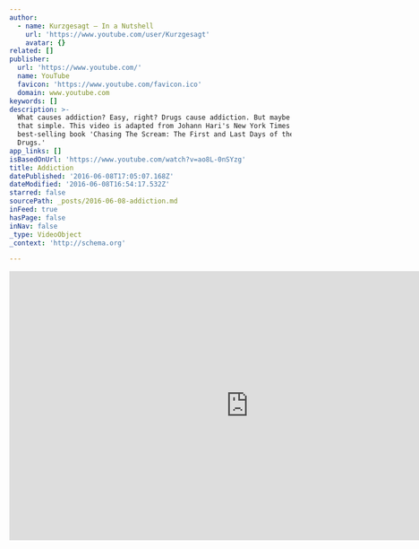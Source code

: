 ```yaml
---
author:
  - name: Kurzgesagt – In a Nutshell
    url: 'https://www.youtube.com/user/Kurzgesagt'
    avatar: {}
related: []
publisher:
  url: 'https://www.youtube.com/'
  name: YouTube
  favicon: 'https://www.youtube.com/favicon.ico'
  domain: www.youtube.com
keywords: []
description: >-
  What causes addiction? Easy, right? Drugs cause addiction. But maybe it is not
  that simple. This video is adapted from Johann Hari's New York Times
  best-selling book 'Chasing The Scream: The First and Last Days of the War on
  Drugs.'
app_links: []
isBasedOnUrl: 'https://www.youtube.com/watch?v=ao8L-0nSYzg'
title: Addiction
datePublished: '2016-06-08T17:05:07.168Z'
dateModified: '2016-06-08T16:54:17.532Z'
starred: false
sourcePath: _posts/2016-06-08-addiction.md
inFeed: true
hasPage: false
inNav: false
_type: VideoObject
_context: 'http://schema.org'

---
```

<iframe src="https://cdn.embedly.com/widgets/media.html?src=https%3A%2F%2Fwww.youtube.com%2Fembed%2Fao8L-0nSYzg%3Ffeature%3Doembed&amp;url=http%3A%2F%2Fwww.youtube.com%2Fwatch%3Fv%3Dao8L-0nSYzg&amp;image=https%3A%2F%2Fi.ytimg.com%2Fvi%2Fao8L-0nSYzg%2Fhqdefault.jpg&amp;key=b7d04c9b404c499eba89ee7072e1c4f7&amp;type=text%2Fhtml&amp;schema=youtube" width="854" height="480" scrolling="no" frameborder="0" allowfullscreen="" style=""></iframe>